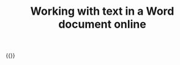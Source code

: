 ﻿---
title: "Working with text in a Word document online"
articleTitle: "Working with text"
linktitle: "Text"
type: docs
url: /text/
description: "Working with text in a Word document."
weight: 190
---

{{<list-children-pages>}}
